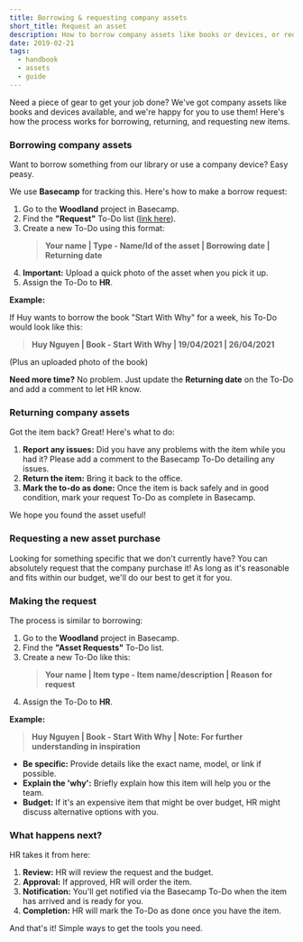 ```yaml
---
title: Borrowing & requesting company assets
short_title: Request an asset
description: How to borrow company assets like books or devices, or request new ones. Simple steps for getting the gear you need.
date: 2019-02-21
tags:
  - handbook
  - assets
  - guide
---
```


Need a piece of gear to get your job done? We've got company assets like books and devices available, and we're happy for you to use them! Here's how the process works for borrowing, returning, and requesting new items.

### Borrowing company assets

Want to borrow something from our library or use a company device? Easy peasy.

We use **Basecamp** for tracking this. Here's how to make a borrow request:

1. Go to the **Woodland** project in Basecamp.
2. Find the **"Request"** To-Do list ([link here](https://3.basecamp.com/4108948/buckets/9403032/todolists/1557155199)).
3. Create a new To-Do using this format:
   > **Your name | Type - Name/Id of the asset | Borrowing date | Returning date**
4. **Important:** Upload a quick photo of the asset when you pick it up.
5. Assign the To-Do to **HR**.

**Example:**

If Huy wants to borrow the book "Start With Why" for a week, his To-Do would look like this:

> **Huy Nguyen | Book - Start With Why | 19/04/2021 | 26/04/2021**

(Plus an uploaded photo of the book)

**Need more time?** No problem. Just update the **Returning date** on the To-Do and add a comment to let HR know.

### Returning company assets

Got the item back? Great! Here's what to do:

1. **Report any issues:** Did you have any problems with the item while you had it? Please add a comment to the Basecamp To-Do detailing any issues.
2. **Return the item:** Bring it back to the office.
3. **Mark the to-do as done:** Once the item is back safely and in good condition, mark your request To-Do as complete in Basecamp.

We hope you found the asset useful!

### Requesting a new asset purchase

Looking for something specific that we don't currently have? You can absolutely request that the company purchase it! As long as it's reasonable and fits within our budget, we'll do our best to get it for you.

### Making the request

The process is similar to borrowing:

1. Go to the **Woodland** project in Basecamp.
2. Find the **"Asset Requests"** To-Do list.
3. Create a new To-Do like this:
   > **Your name | Item type - Item name/description | Reason for request**
4. Assign the To-Do to **HR**.

**Example:**

> **Huy Nguyen | Book - Start With Why | Note: For further understanding in inspiration**

- **Be specific:** Provide details like the exact name, model, or link if possible.
- **Explain the 'why':** Briefly explain how this item will help you or the team.
- **Budget:** If it's an expensive item that might be over budget, HR might discuss alternative options with you.

### What happens next?

HR takes it from here:

1. **Review:** HR will review the request and the budget.
2. **Approval:** If approved, HR will order the item.
3. **Notification:** You'll get notified via the Basecamp To-Do when the item has arrived and is ready for you.
4. **Completion:** HR will mark the To-Do as done once you have the item.

And that's it! Simple ways to get the tools you need.
